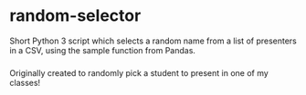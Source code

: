 # random-selector
Short Python 3 script which selects a random name from a list of presenters in a CSV, using the sample function from Pandas.
###
Originally created to randomly pick a student to present in one of my classes!
